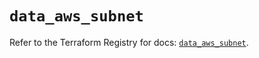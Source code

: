 # `data_aws_subnet`

Refer to the Terraform Registry for docs: [`data_aws_subnet`](https://registry.terraform.io/providers/hashicorp/aws/4.67.0/docs/data-sources/subnet).
